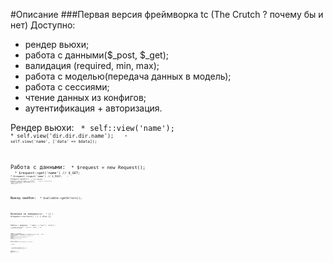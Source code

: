 #Описание
<addr>
###Первая версия фреймворка tc (The Crutch ? почему бы и нет)
<addr><addr>
Доступно:<addr><addr>
  * рендер вьюхи;<addr>
  * работа с данными($_post, $_get);<addr>
  * валидация (required, min, max);<addr>
  * работа с моделью(передача данных в модель);<addr>
  * работа с сессиями;<addr>
  * чтение данных из конфигов;<addr>
  * аутентификация + авторизация.<addr>


Рендер вьюхи:<addr>
  <code> * self::view('name'); <code> <addr>
  <code> * self.view('dir.dir.dir.name'); <code>  <addr>
  <code> * self.view('name', ['data' => $data]); <code> <addr>
<addr>

Работа с данными:<addr>
  <code> * $request = new Request(); <code> <addr>
  <code> * $request->get('name') // $_GET; <code> <addr>
  <code> *  $request->input('name') // $_POST; <code> <addr>
  <code> * $request->getAll() <code>  // все данные<addr>
  <code> * $request->json(['name' => $name]) <code> <addr>
  <code> * $request->bcrypt($string, $type) <code>  // password_hash от php<addr><addr>
<addr>Валидация:<addr>
  <code> * $validate = new Validate(); <code>
  <code> * $validate->getValidate($request->getAll(), [
    'nameInput' => 'required',
    'nameInput2' => 'required|min:25|max:25'
  ]); <code> <addr><addr>


<addr><addr>Вывод ошибок:<addr>
  <code> * $validate->getErrors(); <code> <addr>

<addr>Проверка на валидность:<addr>
   <code> * if ( $request->correct() ) { } else {} <code> <addr><addr>


<addr>Работа с моделью:<addr>
  <code> * $data = ['test'1, 'test2']; <code>
  <code> * Model::get('User', 'register', $data); <code> // Имя модели, метод, данные<addr>
<addr><addr>


Работа с сессиями:
  <code> * \Framework\Different\Cookie::getInstance()->set('name', 'value', 'time', 'domens', 'httponly') <code> // name & value - Обязательны;<addr>
  <code> * \Framework\Different\Cookie::getInstance()->get('name') <code> // получение<addr>
  <code> * \Framework\Different\Cookie::getInstance()->remove('name') <code> // удаление<addr>
  <code> * \Framework\Different\Cookie::getInstance()->has('name') <code> // проверка на существование<addr>


Работа с конфигами:<addr>
  <code> * Framework\Different\Config::get('file_name.value') // return value <code>


Аутентификация:
  * <code> if (Auth::attempt(['login' => $request->input('login'), 'password' => $request->input('password')])) {
            // в 'token' ячейку в таблице 'users' заносится рандомная строка при успехе
  } <code>


<addr>Работа с юзером:<addr>
  <code> * \Framework\Controllers\Auth::check() <code> // true & false<addr>
  <code> * \Framework\Controllers\Auth::user() <code> // вся информация о текущем юзере<addr>
  <code> * \Framework\Controllers\Auth::user()->login <code> // конкретнее<addr>
<addr><addr>


Роутеры:
  * /user/id(:num) // рандомные цифры


После скачивания нужно выполнить composer update, чтобы загрузился класс для работы с бд.